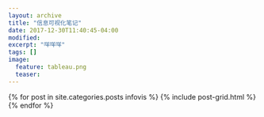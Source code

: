 ```yaml
---
layout: archive
title: "信息可视化笔记"
date: 2017-12-30T11:40:45-04:00
modified:
excerpt: "咩咩咩"
tags: []
image: 
  feature: tableau.png
  teaser:
---
```




<div class="tiles">
{% for post in site.categories.posts infovis %}
  {% include post-grid.html %}
{% endfor %}
</div><!-- /.tiles 把所有categories 有 infovis 的列出來-->